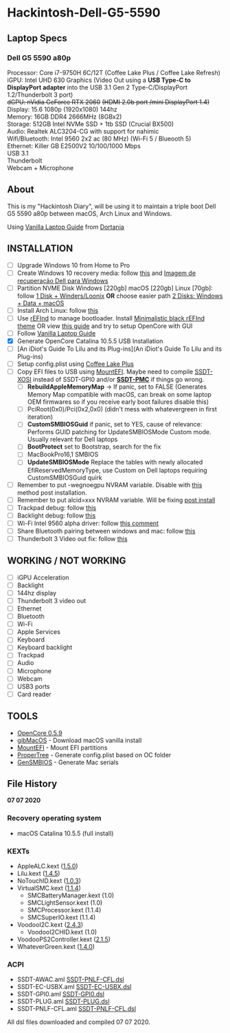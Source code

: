 # Hackintosh-Dell-G5-5590

## Laptop Specs

### Dell G5 5590 a80p 

Processor: Core i7-9750H 6C/12T (Coffee Lake Plus / Coffee Lake Refresh) 
iGPU: Intel UHD 630 Graphics (Video Out using a **USB Type-C to DisplayPort adapter** into the USB 3.1 Gen 2 Type-C/DisplayPort 1.2/Thunderbolt 3 port)  
~~dGPU: nVidia GeForce RTX 2060~~ ~~(HDMI 2.0b port /mini DisplayPort 1.4)~~  
Display: 15.6 1080p (1920x1080) 144hz  
Memory: 16GB DDR4 2666MHz (8GBx2)  
Storage: 512GB Intel NVMe SSD + 1tb SSD (Crucial BX500)  
Audio: Realtek ALC3204-CG with support for nahimic  
Wifi/Bluetooth: Intel 9560 2x2 ac (80 MHz) (Wi-Fi 5 / Blueooth 5)  
Ethernet: Killer GB E2500V2 10/100/1000 Mbps  
USB 3.1  
Thunderbolt    
Webcam + Microphone  

## About

This is my "Hackintosh Diary", will be using it to maintain a triple boot Dell G5 5590 a80p between macOS, Arch Linux and Windows.  

Using [Vanilla Laptop Guide](https://dortania.github.io/vanilla-laptop-guide/) from [Dortania](https://dortania.github.io/)

## INSTALLATION

- [ ] Upgrade Windows 10 from Home to Pro
- [ ] Create Windows 10 recovery media: follow [this](https://www.dell.com/support/article/pt-br/sln297924/create-windows-10-recovery-media-for-your-dell-computer?lang=en) and [Imagem de recuperação Dell para Windows](https://www.dell.com/support/home/pt-br/drivers/osiso/WT64A)
- [ ] Partition NVME Disk Windows [220gb] macOS [220gb] Linux [70gb]: follow [1 Disk + Winders/Loonix](https://hackintosh-multiboot.gitbook.io/hackintosh-multiboot/uefi/1-disk-+-winders-loonix) **OR** choose easier path [2 Disks: Windows + Data + macOS](https://hackintosh-multiboot.gitbook.io/hackintosh-multiboot/uefi/2-disks-windows-+-data-+-macos)
- [ ] Install Arch Linux: follow [this](https://publications.petrzemek.net/articles/Dell-G5-15-Gaming-5590-Arch-Linux/)
- [ ] Use [rEFInd](http://www.rodsbooks.com/refind/) to manage bootloader. Install [Minimalistic black rEFInd theme](https://github.com/andersfischernielsen/rEFInd-minimal-black) OR view [this guide](https://dortania.github.io/OpenCore-Desktop-Guide/extras/gui.html) and try to setup OpenCore with GUI
- [ ] Follow [Vanilla Laptop Guide](https://dortania.github.io/vanilla-laptop-guide/) 
- [x] Generate OpenCore Catalina 10.5.5 USB Installation
- [ ] [An iDiot's Guide To Lilu and its Plug-ins](An iDiot's Guide To Lilu and its Plug-ins)
- [ ] Setup config.plist using [Coffee Lake Plus](https://dortania.github.io/vanilla-laptop-guide/OpenCore/config-laptop.plist/coffee-lake-plus.html)
- [ ] Copy EFI files to USB using [MountEFI](https://github.com/corpnewt/MountEFI). Maybe need to compile [SSDT-XOSI](https://github.com/hackintosh-guides/vanilla-laptop-guide/tree/master/Misc-files/SSDT-XOSI.aml) instead of SSDT-GPI0 and/or **[SSDT-PMC](https://dortania.github.io/Getting-Started-With-ACPI/)** if things go wrong.
  - [ ] **RebuildAppleMemoryMap** -> If panic, set to FALSE (Generates Memory Map compatible with macOS, can break on some laptop OEM firmwares so if you receive early boot failures disable this)
  - [ ] PciRoot(0x0)/Pci(0x2,0x0) (didn't mess with whatevergreen in first iteration)
  - [ ] **CustomSMBIOSGuid** if panic, set to YES, cause of relevance: Performs GUID patching for UpdateSMBIOSMode Custom mode. Usually relevant for Dell laptops
  - [ ] **BootProtect** set to Bootstrap, search for the fix
  - [ ] MacBookPro16,1 SMBIOS
  - [ ] **UpdateSMBIOSMode** Replace the tables with newly allocated EfiReservedMemoryType, use Custom on Dell laptops requiring CustomSMBIOSGuid quirk
- [ ] Remember to put -wegnoegpu NVRAM variable. Disable with [this](https://dortania.github.io/Getting-Started-With-ACPI/Laptops/laptop-disable.html) method post installation.
- [ ] Remember to put alcid=xxx NVRAM variable. Will be fixing [post install](https://dortania.github.io/vanilla-laptop-guide/post-install/)
- [ ] Trackpad debug: follow [this](https://dortania.github.io/Getting-Started-With-ACPI/Laptops/trackpad-methods/manual.html)
- [ ] Backlight debug: follow [this](https://dortania.github.io/Getting-Started-With-ACPI/Laptops/backlight-methods/manual.html)
- [ ] Wi-Fi Intel 9560 alpha driver: follow [this comment](https://github.com/daliansky/XiaoMi-Pro-Hackintosh/issues/330#issuecomment-617738928)
- [ ] Share Bluetooth pairing between windows and mac: follow [this](https://www.reddit.com/r/hackintosh/comments/hjwu43/howto_share_a_bluetooth_pairing_headphones_etc/)
- [ ] Thunderbolt 3 Video out fix: follow [this](https://www.tonymacx86.com/threads/dell-g5-5590-thunderbolt-display-need-help.293776/)

## WORKING / NOT WORKING

- [ ] iGPU Acceleration 
- [ ] Backlight 
- [ ] 144hz display 
- [ ] Thunderbolt 3 video out 
- [ ] Ethernet
- [ ] Bluetooth
- [ ] Wi-Fi
- [ ] Apple Services
- [ ] Keyboard
- [ ] Keyboard backlight
- [ ] Trackpad
- [ ] Audio
- [ ] Microphone
- [ ] Webcam
- [ ] USB3 ports 
- [ ] Card reader

## TOOLS

- [OpenCore 0.5.9](https://github.com/acidanthera/OpenCorePkg)
- [gibMacOS](https://github.com/corpnewt/gibMacOS) - Download macOS vanilla install
- [MountEFI](https://github.com/corpnewt/MountEFI) - Mount EFI partitions
- [ProperTree](https://github.com/corpnewt/ProperTree) - Generate config.plist based on OC folder
- [GenSMBIOS](https://github.com/corpnewt/GenSMBIOS) - Generate Mac serials

## File History

**07 07 2020**

### Recovery operating system 

- macOS Catalina 10.5.5 (full install)

### KEXTs

- AppleALC.kext ([1.5.0](https://github.com/acidanthera/AppleALC/releases))
- Lilu.kext ([1.4.5](https://github.com/acidanthera/Lilu/releases))
- NoTouchID.kext ([1.0.3](https://github.com/al3xtjames/NoTouchID/releases))
- VirtualSMC.kext ([1.1.4](https://github.com/acidanthera/virtualsmc/releases))
  - SMCBatteryManager.kext (1.0)
  - SMCLightSensor.kext (1.0)
  - SMCProcessor.kext (1.1.4)
  - SMCSuperIO.kext (1.1.4)
- VoodooI2C.kext ([2.4.3](https://github.com/VoodooI2C/VoodooI2C/releases))
  - VoodooI2CHID.kext (1.0)
- VoodooPS2Controller.kext ([2.1.5](https://github.com/acidanthera/VoodooPS2/releases))
- WhateverGreen.kext ([1.4.0](https://github.com/acidanthera/whatevergreen/releases))

### ACPI

- SSDT-AWAC.aml [SSDT-PNLF-CFL.dsl](https://github.com/acidanthera/OpenCorePkg/blob/master/Docs/AcpiSamples/SSDT-AWAC.dsl)
- SSDT-EC-USBX.aml [SSDT-EC-USBX.dsl](https://github.com/acidanthera/OpenCorePkg/blob/master/Docs/AcpiSamples/SSDT-EC-USBX.dsl)
- SSDT-GPI0.aml [SSDT-GPI0.dsl](https://github.com/dortania/Getting-Started-With-ACPI/blob/master/extra-files/decompiled/SSDT-GPI0.dsl)
- SSDT-PLUG.aml [SSDT-PLUG.dsl](https://github.com/acidanthera/OpenCorePkg/blob/master/Docs/AcpiSamples/SSDT-PLUG.dsl)
- SSDT-PNLF-CFL.aml [SSDT-PNLF-CFL.dsl](https://github.com/dortania/Getting-Started-With-ACPI/blob/master/extra-files/decompiled/SSDT-PNLF-CFL.dsl)

All dsl files downloaded and compiled 07 07 2020. 

